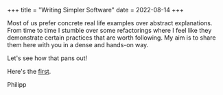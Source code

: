 +++
title = "Writing Simpler Software"
date = 2022-08-14
+++

Most of us prefer concrete real life examples over abstract explanations.  
From time to time I stumble over some refactorings where I feel like they demonstrate certain practices that are worth
following.
My aim is to share them here with you in a dense and hands-on way.

Let's see how that pans out!

Here's the [first](https://p10r.github.io/blog/functional-core-imperative-shell/).

Philipp